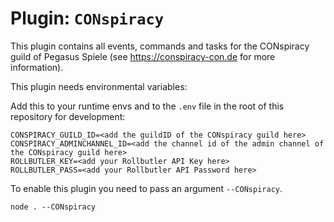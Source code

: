 # Plugin: `CONspiracy`

This plugin contains all events, commands and tasks for the CONspiracy guild of Pegasus Spiele (see https://conspiracy-con.de for more information).

This plugin needs environmental variables:

Add this to your runtime envs and to the `.env` file in the root of this repository for development:
```
CONSPIRACY_GUILD_ID=<add the guildID of the CONspiracy guild here>
CONSPIRACY_ADMINCHANNEL_ID=<add the channel id of the admin channel of the CONspiracy guild here>
ROLLBUTLER_KEY=<add your Rollbutler API Key here>
ROLLBUTLER_PASS=<add your Rollbutler API Password here>
```

To enable this plugin you need to pass an argument `--CONspiracy`.
```
node . --CONspiracy
```